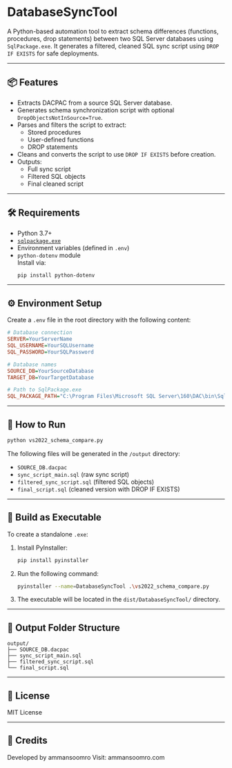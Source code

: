 
# DatabaseSyncTool

A Python-based automation tool to extract schema differences (functions, procedures, drop statements) between two SQL Server databases using `SqlPackage.exe`. It generates a filtered, cleaned SQL sync script using `DROP IF EXISTS` for safe deployments.

---

## 📦 Features

- Extracts DACPAC from a source SQL Server database.
- Generates schema synchronization script with optional `DropObjectsNotInSource=True`.
- Parses and filters the script to extract:
  - Stored procedures
  - User-defined functions
  - DROP statements
- Cleans and converts the script to use `DROP IF EXISTS` before creation.
- Outputs:
  - Full sync script
  - Filtered SQL objects
  - Final cleaned script

---

## 🛠 Requirements

- Python 3.7+
- [`sqlpackage.exe`](https://learn.microsoft.com/en-us/sql/tools/sqlpackage/sqlpackage-download)
- Environment variables (defined in `.env`)
- `python-dotenv` module  
  Install via:
  ```bash
  pip install python-dotenv
  ```

---

## ⚙️ Environment Setup

Create a `.env` file in the root directory with the following content:

```ini
# Database connection
SERVER=YourServerName
SQL_USERNAME=YourSQLUsername
SQL_PASSWORD=YourSQLPassword

# Database names
SOURCE_DB=YourSourceDatabase
TARGET_DB=YourTargetDatabase

# Path to SqlPackage.exe
SQL_PACKAGE_PATH="C:\Program Files\Microsoft SQL Server\160\DAC\bin\SqlPackage.exe"
```

---

## 🚀 How to Run

```bash
python vs2022_schema_compare.py
```

The following files will be generated in the `/output` directory:

- `SOURCE_DB.dacpac`
- `sync_script_main.sql` (raw sync script)
- `filtered_sync_script.sql` (filtered SQL objects)
- `final_script.sql` (cleaned version with DROP IF EXISTS)

---

## 🧊 Build as Executable

To create a standalone `.exe`:

1. Install PyInstaller:
   ```bash
   pip install pyinstaller
   ```

2. Run the following command:
   ```bash
   pyinstaller --name=DatabaseSyncTool .\vs2022_schema_compare.py
   ```

3. The executable will be located in the `dist/DatabaseSyncTool/` directory.

---

## 📂 Output Folder Structure

```
output/
├── SOURCE_DB.dacpac
├── sync_script_main.sql
├── filtered_sync_script.sql
└── final_script.sql
```

---

## 📃 License

MIT License

---

## 🙌 Credits

Developed by ammansoomro
Visit: ammansoomro.com
